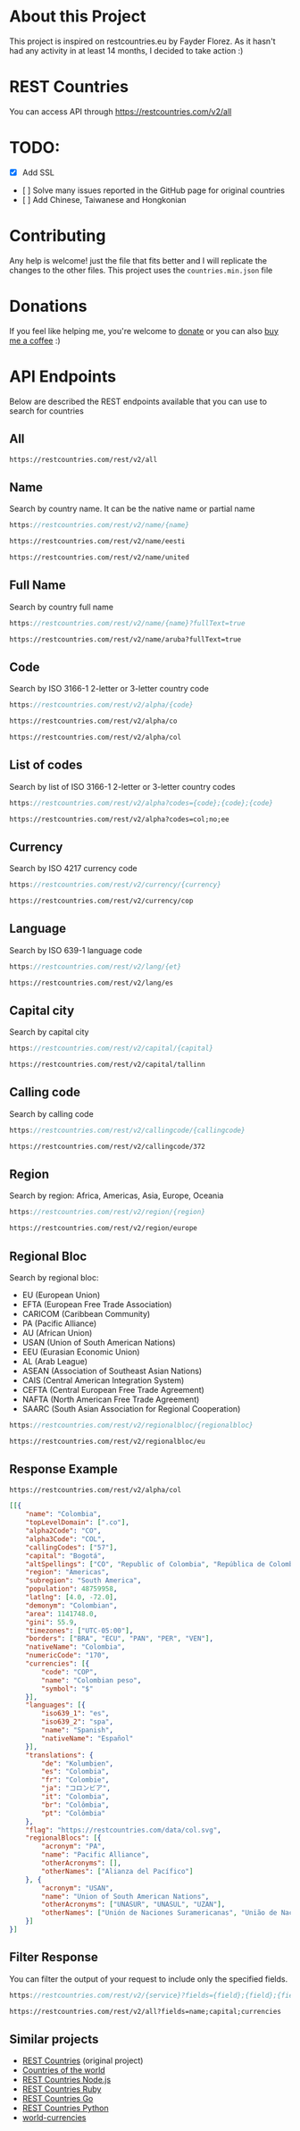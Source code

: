 # About this Project
This project is inspired on restcountries.eu by Fayder Florez. As it hasn't had any activity in at least 14 months, I decided to take action :)

# REST Countries
You can access API through https://restcountries.com/v2/all

# TODO:
* [x] Add SSL
* [ ] Solve many issues reported in the GitHub page for original countries
* [ ] Add Chinese, Taiwanese and Hongkonian

# Contributing
Any help is welcome! just the file that fits better and I will replicate the changes to the other files. This project uses the `countries.min.json` file

# Donations
If you feel like helping me, you're welcome to [donate](https://www.paypal.me/amatosg/15) or you can also [buy me a coffee](https://www.buymeacoffee.com/amatos) :)

# API Endpoints

Below are described the REST endpoints available that you can use to search for countries

## All

``` html
https://restcountries.com/rest/v2/all
```

## Name

Search by country name. It can be the native name or partial name

``` javascript
https://restcountries.com/rest/v2/name/{name}
```

``` html
https://restcountries.com/rest/v2/name/eesti
```

``` html
https://restcountries.com/rest/v2/name/united
```

## Full Name

Search by country full name

``` javascript
https://restcountries.com/rest/v2/name/{name}?fullText=true
```

``` html
https://restcountries.com/rest/v2/name/aruba?fullText=true
```

## Code


Search by ISO 3166-1 2-letter or 3-letter country code

``` javascript
https://restcountries.com/rest/v2/alpha/{code}
```

``` html
https://restcountries.com/rest/v2/alpha/co
```

``` html
https://restcountries.com/rest/v2/alpha/col
```

## List of codes

Search by list of ISO 3166-1 2-letter or 3-letter country codes

``` javascript
https://restcountries.com/rest/v2/alpha?codes={code};{code};{code}
```

``` html
https://restcountries.com/rest/v2/alpha?codes=col;no;ee
```

## Currency

Search by ISO 4217 currency code

``` javascript
https://restcountries.com/rest/v2/currency/{currency}
```
``` html
https://restcountries.com/rest/v2/currency/cop
```

## Language

Search by ISO 639-1 language code

``` javascript
https://restcountries.com/rest/v2/lang/{et}
```
``` html
https://restcountries.com/rest/v2/lang/es
```

## Capital city

Search by capital city

``` javascript
https://restcountries.com/rest/v2/capital/{capital}
```
``` html
https://restcountries.com/rest/v2/capital/tallinn
```

## Calling code

Search by calling code

``` javascript
https://restcountries.com/rest/v2/callingcode/{callingcode}
```
``` html
https://restcountries.com/rest/v2/callingcode/372
```

## Region

Search by region: Africa, Americas, Asia, Europe, Oceania

``` javascript
https://restcountries.com/rest/v2/region/{region}
```
``` html
https://restcountries.com/rest/v2/region/europe
```

## Regional Bloc

Search by regional bloc:

- EU (European Union)
- EFTA (European Free Trade Association)
- CARICOM (Caribbean Community)
- PA (Pacific Alliance)
- AU (African Union)
- USAN (Union of South American Nations)
- EEU (Eurasian Economic Union)
- AL (Arab League)
- ASEAN (Association of Southeast Asian Nations)
- CAIS (Central American Integration System)
- CEFTA (Central European Free Trade Agreement)
- NAFTA (North American Free Trade Agreement)
- SAARC (South Asian Association for Regional Cooperation)

``` javascript
https://restcountries.com/rest/v2/regionalbloc/{regionalbloc}
```
``` html
https://restcountries.com/rest/v2/regionalbloc/eu
```

## Response Example

``` html
https://restcountries.com/rest/v2/alpha/col
```

``` json
[[{
	"name": "Colombia",
	"topLevelDomain": [".co"],
	"alpha2Code": "CO",
	"alpha3Code": "COL",
	"callingCodes": ["57"],
	"capital": "Bogotá",
	"altSpellings": ["CO", "Republic of Colombia", "República de Colombia"],
	"region": "Americas",
	"subregion": "South America",
	"population": 48759958,
	"latlng": [4.0, -72.0],
	"demonym": "Colombian",
	"area": 1141748.0,
	"gini": 55.9,
	"timezones": ["UTC-05:00"],
	"borders": ["BRA", "ECU", "PAN", "PER", "VEN"],
	"nativeName": "Colombia",
	"numericCode": "170",
	"currencies": [{
		"code": "COP",
		"name": "Colombian peso",
		"symbol": "$"
	}],
	"languages": [{
		"iso639_1": "es",
		"iso639_2": "spa",
		"name": "Spanish",
		"nativeName": "Español"
	}],
	"translations": {
		"de": "Kolumbien",
		"es": "Colombia",
		"fr": "Colombie",
		"ja": "コロンビア",
		"it": "Colombia",
		"br": "Colômbia",
		"pt": "Colômbia"
	},
	"flag": "https://restcountries.com/data/col.svg",
	"regionalBlocs": [{
		"acronym": "PA",
		"name": "Pacific Alliance",
		"otherAcronyms": [],
		"otherNames": ["Alianza del Pacífico"]
	}, {
		"acronym": "USAN",
		"name": "Union of South American Nations",
		"otherAcronyms": ["UNASUR", "UNASUL", "UZAN"],
		"otherNames": ["Unión de Naciones Suramericanas", "União de Nações Sul-Americanas", "Unie van Zuid-Amerikaanse Naties", "South American Union"]
	}]
}]
```

## Filter Response

You can filter the output of your request to include only the specified fields.

``` javascript
https://restcountries.com/rest/v2/{service}?fields={field};{field};{field}
```
``` html
https://restcountries.com/rest/v2/all?fields=name;capital;currencies
```

## Similar projects
* [REST Countries] (original project)
* [Countries of the world]
* [REST Countries Node.js]
* [REST Countries Ruby]
* [REST Countries Go]
* [REST Countries Python]
* [world-currencies]

[world-currencies]: https://github.com/wiredmax/world-currencies
[REST Countries Node.js]: https://github.com/aredo/restcountries
[REST Countries Ruby]: https://github.com/davidesantangelo/restcountry
[REST Countries Go]: https://github.com/alediaferia/gocountries
[REST Countries Python]: https://github.com/SteinRobert/python-restcountries
[Countries of the world]: http://countries.petethompson.net
[REST Countries]: https://github.com/apilayer/restcountries
